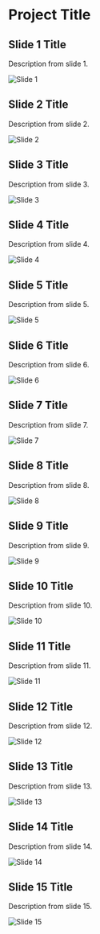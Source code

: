 # Project Title

## Slide 1 Title
Description from slide 1.

![Slide 1](images/slide1.png)

## Slide 2 Title
Description from slide 2.

![Slide 2](images/slide2.png)

## Slide 3 Title
Description from slide 3.

![Slide 3](images/slide3.png)

## Slide 4 Title
Description from slide 4.

![Slide 4](images/slide4.png)

## Slide 5 Title
Description from slide 5.

![Slide 5](images/slide5.png)

## Slide 6 Title
Description from slide 6.

![Slide 6](images/slide6.png)

## Slide 7 Title
Description from slide 7.

![Slide 7](images/slide7.png)

## Slide 8 Title
Description from slide 8.

![Slide 8](images/slide8.png)

## Slide 9 Title
Description from slide 9.

![Slide 9](images/slide9.png)

## Slide 10 Title
Description from slide 10.

![Slide 10](images/slide10.png)

## Slide 11 Title
Description from slide 11.

![Slide 11](images/slide11.png)

## Slide 12 Title
Description from slide 12.

![Slide 12](images/slide12.png)

## Slide 13 Title
Description from slide 13.

![Slide 13](images/slide13.png)

## Slide 14 Title
Description from slide 14.

![Slide 14](images/slide14.png)

## Slide 15 Title
Description from slide 15.

![Slide 15](images/slide15.png)